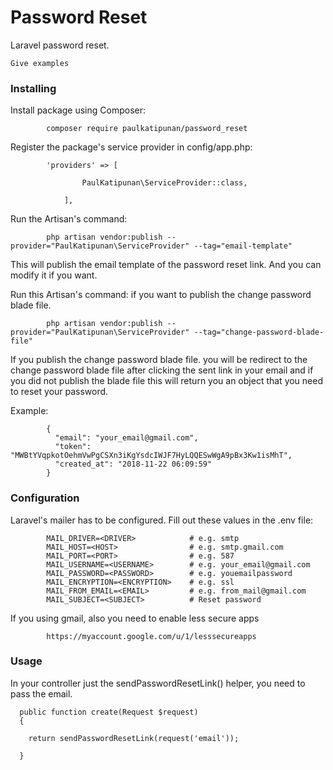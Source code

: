 # Password Reset

Laravel password reset.

```
Give examples
```

### Installing

Install package using Composer:

```
        composer require paulkatipunan/password_reset
```

Register the package's service provider in config/app.php:

```
        'providers' => [

                PaulKatipunan\ServiceProvider::class,

            ],
```

Run the Artisan's command:

```
        php artisan vendor:publish --provider="PaulKatipunan\ServiceProvider" --tag="email-template"

```
This will publish the email template of the password reset link. And you can modify it if you want.




Run this Artisan's command: if you want to publish the change password blade file.

```
        php artisan vendor:publish --provider="PaulKatipunan\ServiceProvider" --tag="change-password-blade-file"

```
If you publish the change password blade file. you will be redirect to the change password blade file after clicking the sent link in your email and if you did not publish the blade file this will return you an object that you need to reset your password.

Example:
```
        {
          "email": "your_email@gmail.com",
          "token": "MWBtYVqpkotOehmVwPgCSXn3iKgYsdcIWJF7HyLQQESwWgA9pBx3Kw1isMhT",
          "created_at": "2018-11-22 06:09:59"
        }

```


### Configuration
Laravel's mailer has to be configured. Fill out these values in the .env file:
```
        MAIL_DRIVER=<DRIVER>            # e.g. smtp
        MAIL_HOST=<HOST>                # e.g. smtp.gmail.com
        MAIL_PORT=<PORT>                # e.g. 587
        MAIL_USERNAME=<USERNAME>        # e.g. your_email@gmail.com
        MAIL_PASSWORD=<PASSWORD>        # e.g. youemailpassword
        MAIL_ENCRYPTION=<ENCRYPTION>    # e.g. ssl
        MAIL_FROM_EMAIL=<EMAIL>         # e.g. from_mail@gmail.com
        MAIL_SUBJECT=<SUBJECT>          # Reset password
 ```

If you using gmail, also you need to enable less secure apps 
```
        https://myaccount.google.com/u/1/lesssecureapps
```

### Usage
In your controller just the sendPasswordResetLink() helper, you need to pass the email.
```
  public function create(Request $request)
  {
    
    return sendPasswordResetLink(request('email'));

  }
```
